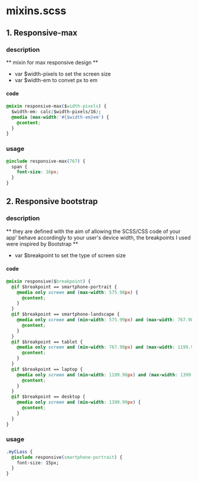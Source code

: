 # mixins.scss

## 1. Responsive-max

### description

** mixin for max responsive design **

- var $width-pixels to set the screen size
- var $width-em to convet px to em

#### code

```css
@mixin responsive-max($width-pixels) {
  $width-em: calc($width-pixels/16);
  @media (max-width:'#{$width-em}em') {
    @content;
  }
}
```

### usage

```css
@include responsive-max(767) {
  span {
    font-size: 16px;
  }
}
```

## 2. Responsive bootstrap

### description

** they are defined with the aim of allowing the SCSS/CSS code of your app' behave accordingly to your user's device width,
the breakpoints I used were inspired by Bootstrap **

- var $breakpoint to set the type of screen size

#### code

```css
@mixin responsive($breakpoint) {
  @if $breakpoint == smartphone-portrait {
    @media only screen and (max-width: 575.98px) {
      @content;
    }
  }
  @if $breakpoint == smartphone-landscape {
    @media only screen and (min-width: 575.99px) and (max-width: 767.98px) {
      @content;
    }
  }
  @if $breakpoint == tablet {
    @media only screen and (min-width: 767.99px) and (max-width: 1199.97px) {
      @content;
    }
  }
  @if $breakpoint == laptop {
    @media only screen and (min-width: 1199.98px) and (max-width: 1399.98px) {
      @content;
    }
  }
  @if $breakpoint == desktop {
    @media only screen and (min-width: 1399.99px) {
      @content;
    }
  }
}
```

### usage

```css
.myCLass {
  @include responsive(smartphone-portrait) {
    font-size: 15px;
  }
}
```
